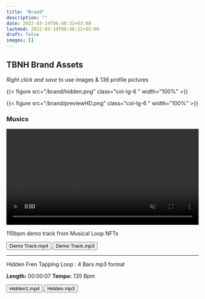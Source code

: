 ```yaml
---
title: "Brand"
description: ""
date: 2022-03-14T08:48:32+03:00
lastmod: 2022-03-14T08:48:32+03:00
draft: false
images: []
---
```

## TBNH Brand Assets

*Right click and save* to use images & 136 profile pictures

<div class="row py-2">

{{< figure src="/brand/hidden.png" class="col-lg-6 " width="100%"  >}}

{{< figure src="/brand/previewHD.png" class="col-lg-6 " width="100%"  >}}

</div>


### Musics

<div class="row py-2">
<div class="col-lg-6"><video preload="none" controls autoplay muted loop src="/videos/Musical-Loop-NFTs.mp4" width="100%" loading="lazy"></video></div>
<div class="col-lg-6 ">

110bpm demo track from Musical Loop NFTs  

<a href="/videos/Musical-Loop-NFTs.mp4" download="Musical-Loop-Demo-Track.mp4">
    <button type="button" class="btn btn-primary"><i class="bi bi-file-earmark-play-fill"></i> Demo Track.mp4</button>
</a>
<a href="/brand/110bpm-track.mp3" download="110bpm-Musical-Loop-Demo-Track.mp3">
    <button type="button" class="btn btn-primary"><i class="bi bi-cloud-arrow-down-fill"></i> Demo Track.mp3</button>
</a>

----

Hidden Fren Tapping Loop : 4 Bars mp3 format

**Length:** 00:00:07
**Tempo:** 135 Bpm

<a href="/brand/hidden1.mp4" download="Hidden.mp3">
    <button type="button" class="btn btn-primary"><i class="bi bi-file-earmark-play-fill"></i> Hidden1.mp4</button>
</a>
<a href="/brand/hidden.mp3" download="Hidden.mp3">
    <button type="button" class="btn btn-primary"><i class="bi bi-cloud-arrow-down-fill"></i> Hidden.mp3</button>
</a>


</div>
</div>

